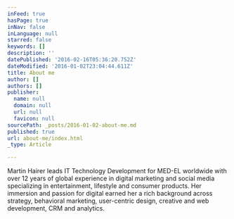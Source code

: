 ```yaml
---
inFeed: true
hasPage: true
inNav: false
inLanguage: null
starred: false
keywords: []
description: ''
datePublished: '2016-02-16T05:36:20.752Z'
dateModified: '2016-01-02T23:04:44.611Z'
title: About me
author: []
authors: []
publisher:
  name: null
  domain: null
  url: null
  favicon: null
sourcePath: _posts/2016-01-02-about-me.md
published: true
url: about-me/index.html
_type: Article

---
```

Martin Hairer leads IT Technology Development for MED-EL worldwide with over 12 years of global experience in digital marketing and social media specializing in entertainment, lifestyle and consumer products. Her immersion and passion for digital earned her a rich background across strategy, behavioral marketing, user-centric design, creative and web development, CRM and analytics.